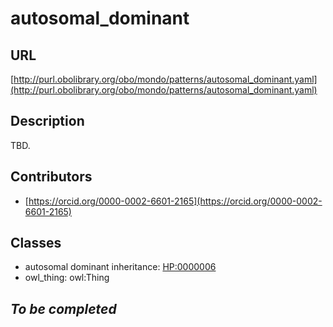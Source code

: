 # autosomal_dominant 
## URL 
[http://purl.obolibrary.org/obo/mondo/patterns/autosomal_dominant.yaml](http://purl.obolibrary.org/obo/mondo/patterns/autosomal_dominant.yaml)
## Description 
TBD.
## Contributors 
* [https://orcid.org/0000-0002-6601-2165](https://orcid.org/0000-0002-6601-2165) 
## Classes 
* autosomal dominant inheritance: [HP:0000006](http://purl.obolibrary.org/obo/HP_0000006) 
* owl_thing: owl:Thing 
## _To be completed_